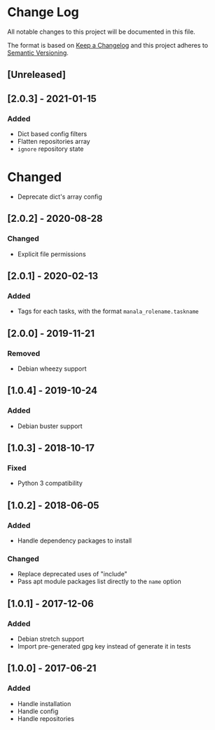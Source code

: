 # Change Log
All notable changes to this project will be documented in this file.

The format is based on [Keep a Changelog](http://keepachangelog.com/)
and this project adheres to [Semantic Versioning](http://semver.org/).

## [Unreleased]

## [2.0.3] - 2021-01-15
### Added
- Dict based config filters
- Flatten repositories array
- `ignore` repository state

# Changed
- Deprecate dict's array config

## [2.0.2] - 2020-08-28
### Changed
- Explicit file permissions

## [2.0.1] - 2020-02-13
### Added
- Tags for each tasks, with the format `manala_rolename.taskname`

## [2.0.0] - 2019-11-21
### Removed
- Debian wheezy support

## [1.0.4] - 2019-10-24
### Added
- Debian buster support

## [1.0.3] - 2018-10-17
### Fixed
- Python 3 compatibility

## [1.0.2] - 2018-06-05
### Added
- Handle dependency packages to install

### Changed
- Replace deprecated uses of "include"
- Pass apt module packages list directly to the `name` option

## [1.0.1] - 2017-12-06
### Added
- Debian stretch support
- Import pre-generated gpg key instead of generate it in tests

## [1.0.0] - 2017-06-21
### Added
- Handle installation
- Handle config
- Handle repositories
